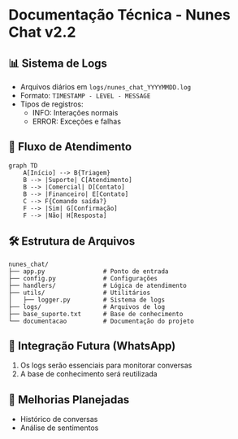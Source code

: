 # Documentação Técnica - Nunes Chat v2.2

## 📊 Sistema de Logs
- Arquivos diários em `logs/nunes_chat_YYYYMMDD.log`
- Formato: `TIMESTAMP - LEVEL - MESSAGE`
- Tipos de registros:
  - INFO: Interações normais
  - ERROR: Exceções e falhas

## 🔄 Fluxo de Atendimento
```mermaid
graph TD
    A[Início] --> B{Triagem}
    B --> |Suporte| C[Atendimento]
    B --> |Comercial| D[Contato]
    B --> |Financeiro| E[Contato]
    C --> F{Comando saída?}
    F --> |Sim| G[Confirmação]
    F --> |Não| H[Resposta]
```

## 🛠️ Estrutura de Arquivos
```
nunes_chat/
├── app.py                # Ponto de entrada
├── config.py             # Configurações
├── handlers/             # Lógica de atendimento
├── utils/                # Utilitários
│   ├── logger.py         # Sistema de logs
├── logs/                 # Arquivos de log
├── base_suporte.txt      # Base de conhecimento
└── documentacao          # Documentação do projeto
```

## 🚀 Integração Futura (WhatsApp)
1. Os logs serão essenciais para monitorar conversas
2. A base de conhecimento será reutilizada

## 📝 Melhorias Planejadas
- Histórico de conversas
- Análise de sentimentos
